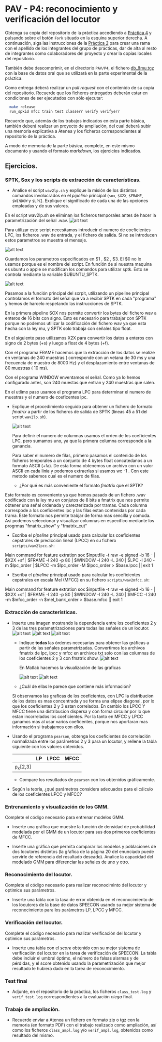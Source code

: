 PAV - P4: reconocimiento y verificación del locutor
===================================================

Obtenga su copia del repositorio de la práctica accediendo a [Práctica 4](https://github.com/albino-pav/P4)
y pulsando sobre el botón `Fork` situado en la esquina superior derecha. A continuación, siga las
instrucciones de la [Práctica 2](https://github.com/albino-pav/P2) para crear una rama con el apellido de
los integrantes del grupo de prácticas, dar de alta al resto de integrantes como colaboradores del proyecto
y crear la copias locales del repositorio.

También debe descomprimir, en el directorio `PAV/P4`, el fichero [db_8mu.tgz](https://atenea.upc.edu/mod/resource/view.php?id=3654387?forcedownload=1)
con la base de datos oral que se utilizará en la parte experimental de la práctica.

Como entrega deberá realizar un *pull request* con el contenido de su copia del repositorio. Recuerde
que los ficheros entregados deberán estar en condiciones de ser ejecutados con sólo ejecutar:

~~~~~~~~~~~~~~~~~~~~~~~~~~~~~~~~~~~~~~~~~~~~~~~~~~~~~.sh
  make release
  run_spkid mfcc train test classerr verify verifyerr
~~~~~~~~~~~~~~~~~~~~~~~~~~~~~~~~~~~~~~~~~~~~~~~~~~~~~

Recuerde que, además de los trabajos indicados en esta parte básica, también deberá realizar un proyecto
de ampliación, del cual deberá subir una memoria explicativa a Atenea y los ficheros correspondientes al
repositorio de la práctica.

A modo de memoria de la parte básica, complete, en este mismo documento y usando el formato *markdown*, los
ejercicios indicados.

## Ejercicios.

### SPTK, Sox y los scripts de extracción de características.

- Analice el script `wav2lp.sh` y explique la misión de los distintos comandos involucrados en el *pipeline*
  principal (`sox`, `$X2X`, `$FRAME`, `$WINDOW` y `$LPC`). Explique el significado de cada una de las 
  opciones empleadas y de sus valores.

En el script wav2lp.sh se eliminan los ficheros temporales antes de hacer la parametrización del señal .wav.
![alt text](Imag/WAV2LP_cap1.png)

Para utilizar este script necesitamos introducir el numero de coeficientes LPC, los ficheros .wav de entrada, y el fichero de salida. Si no se introducen estos parametros se muestra el mensaje. 

![alt text](Imag/WAV2LP_cap2.png)

Guardamos los parametros especificados en $1 , $2 , $3. El $0 no lo usamos porque es el nombre del script. En función de si nuestra maquina es ubuntu o apple se modifican los comandos para utilizar sptk. Esto se controla mediante la variable $UBUNTU_SPTK. 

![alt text](Imag/WAV2LP_cap3.png)

Pasamos a la función principal del scrpit, utilizando un pipeline principal controlamos el formato del señal que va a recibir SPTK en cada "programa" y hemos de harcelo respetando las instrucciones de SPTK.

En la primera pipeline SOX nos permite convertir los bytes del fichero wav a enteros de 16 bits con signo. Esto es necesario para trabajar con SPTK porque no podemos utilizar la codificación del fichero wav ya que esta hecha con la ley mu, y SPTK solo trabaja con señales tipo float.

En el siguiente paso utilizamos X2X para convertir los datos a enteros con signo de 2 bytes (+s) y luego a float de 4 bytes (+f).

Con el programa FRAME hacemos que la extracción de los datos se realize en ventanas de 240 muestras ( corresponde con un vetana de 30 ms y una frecuencia de muestro de 8000 Hz) y el desplazamiento entre ventanas de 80 muestras ( 10 ms).

Con el programa WINDOW enventamos el señal. Como ya lo hemos configurado antes, son 240 muestas que entran y 240 muestras que salen.

En el utlimo paso usamos el programa LPC para determinar el numero de muestras y el numero de coeficentes lpc.

- Explique el procedimiento seguido para obtener un fichero de formato *fmatrix* a partir de los ficheros de
  salida de SPTK (líneas 45 a 51 del script `wav2lp.sh`).

  ![alt text](Imag/WAV2LP_cap4.png)

  Para definir el numero de columnas usamos el orden de los coeficientes LPC, pero sumamos uno, ya que la primera columna corresponde a la ganancia.

  Para saber el numero de filas, primero pasamos el contenido de los ficheros temporales a un conjunto de 4 bytes float concatedanos  a un formato ASCII (+fa). De esta forma obtenemos un archivo con un valor ASCII en cada linia  y podemos extraerlas si usamos wc -1 . Con este metodo sabemos cual es el numero de filas. 


  * ¿Por qué es más conveniente el formato *fmatrix* que el SPTK?

Este formato es conveniente ya que hemos pasado de un fichero .wav codificado con la ley mu en conjutos de 8 bits a fmatrix que nos permite obtener una señal ordenada y carecterizada por tramas. Cada columna correspode a los coeficientes lpc y las filas estan contenidas por cada trama. Este formato nos permite trabjar de forma mas sencilla y comoda. Así podemos seleccionar y visualizar columnas en especifico mediante los progrmas "fmatrix_show" y "fmatrix_cut"


- Escriba el *pipeline* principal usado para calcular los coeficientes cepstrales de predicción lineal
  (LPCC) en su fichero <code>scripts/wav2lpcc.sh</code>:

Main command for feature extration
sox $inputfile -t raw -e signed -b 16 - | $X2X +sf | $FRAME -l 240 -p 80 | $WINDOW -l 240 -L 240 |
	$LPC -l 240 -m $lpc_order | $LPCC -m $lpc_order -M $lpcc_order > $base.lpcc || exit 1

- Escriba el *pipeline* principal usado para calcular los coeficientes cepstrales en escala Mel (MFCC) en su fichero <code>scripts/wav2mfcc.sh</code>:

Main command for feature extration
sox $inputfile -t raw -e signed -b 16 - | $X2X +sf | $FRAME -l 240 -p 80 | $WINDOW -l 240 -L 240 |
	$MFCC -l 240 -m $mfcc_order -n $mel_bank_order > $base.mfcc || exit 1

### Extracción de características.

- Inserte una imagen mostrando la dependencia entre los coeficientes 2 y 3 de las tres parametrizaciones
  para todas las señales de un locutor.
  ![alt text](image-2.png)
  ![alt text](image-3.png)
  ![alt text](image-1.png)
  
  + Indique **todas** las órdenes necesarias para obtener las gráficas a partir de las señales 
    parametrizadas.
    Convertimos los archivos fmatrix de lpc, lpcc y mfcc en archivos txt solo con las columnas de los coeficientes 2 y 3 con fmatrix show.
    ![alt text](image.png)

    En Matlab hacemos la visualización de las graficas

    ![alt text](image-4.png)
    ![alt text](image-5.png)
    
  + ¿Cuál de ellas le parece que contiene más información?

  Si observamos las graficas de los coeficientes, con LPC la distribucion de los datos es mas concentrada y se forma una elipse diagonal, por lo que los coeficientes 2 y 3 estan correlados. En cambio los LPCC Y MFCC tiene una distribucion dispersa y con forma circular por lo que estan incorrelados los coeficientes. Por la tanto en MFCC y LPCC ganamos mas al usar varios coeficentes, porque nos aportaran mas información si trabajamos con ellos. 

- Usando el programa <code>pearson</code>, obtenga los coeficientes de correlación normalizada entre los
  parámetros 2 y 3 para un locutor, y rellene la tabla siguiente con los valores obtenidos.

  |                        | LP   | LPCC | MFCC |
  |------------------------|:----:|:----:|:----:|
  | &rho;<sub>x</sub>[2,3] |      |      |      |
  
  + Compare los resultados de <code>pearson</code> con los obtenidos gráficamente.
  
- Según la teoría, ¿qué parámetros considera adecuados para el cálculo de los coeficientes LPCC y MFCC?

### Entrenamiento y visualización de los GMM.

Complete el código necesario para entrenar modelos GMM.

- Inserte una gráfica que muestre la función de densidad de probabilidad modelada por el GMM de un locutor
  para sus dos primeros coeficientes de MFCC.

- Inserte una gráfica que permita comparar los modelos y poblaciones de dos locutores distintos (la gŕafica
  de la página 20 del enunciado puede servirle de referencia del resultado deseado). Analice la capacidad
  del modelado GMM para diferenciar las señales de uno y otro.

### Reconocimiento del locutor.

Complete el código necesario para realizar reconociminto del locutor y optimice sus parámetros.

- Inserte una tabla con la tasa de error obtenida en el reconocimiento de los locutores de la base de datos
  SPEECON usando su mejor sistema de reconocimiento para los parámetros LP, LPCC y MFCC.

### Verificación del locutor.

Complete el código necesario para realizar verificación del locutor y optimice sus parámetros.

- Inserte una tabla con el *score* obtenido con su mejor sistema de verificación del locutor en la tarea
  de verificación de SPEECON. La tabla debe incluir el umbral óptimo, el número de falsas alarmas y de
  pérdidas, y el score obtenido usando la parametrización que mejor resultado le hubiera dado en la tarea
  de reconocimiento.
 
### Test final

- Adjunte, en el repositorio de la práctica, los ficheros `class_test.log` y `verif_test.log` 
  correspondientes a la evaluación *ciega* final.

### Trabajo de ampliación.

- Recuerde enviar a Atenea un fichero en formato zip o tgz con la memoria (en formato PDF) con el trabajo 
  realizado como ampliación, así como los ficheros `class_ampl.log` y/o `verif_ampl.log`, obtenidos como 
  resultado del mismo.
